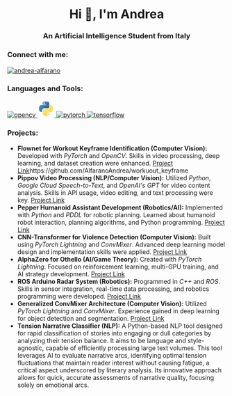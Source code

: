 <h1 align="center">Hi 👋, I'm Andrea</h1>
<h3 align="center">An Artificial Intelligence Student from Italy</h3>

<h3 align="left">Connect with me:</h3>
<p align="left">
<a href="https://linkedin.com/in/andrea-alfarano" target="blank"><img align="center" src="https://raw.githubusercontent.com/rahuldkjain/github-profile-readme-generator/master/src/images/icons/Social/linked-in-alt.svg" alt="andrea-alfarano" height="30" width="40" /></a>
</p>

<h3 align="left">Languages and Tools:</h3>
<p align="left">
<a href="https://opencv.org/" target="_blank" rel="noreferrer"> <img src="https://www.vectorlogo.zone/logos/opencv/opencv-icon.svg" alt="opencv" width="40" height="40"/> </a>
<a href="https://www.python.org" target="_blank" rel="noreferrer"> <img src="https://raw.githubusercontent.com/devicons/devicon/master/icons/python/python-original.svg" alt="python" width="40" height="40"/> </a>
<a href="https://pytorch.org/" target="_blank" rel="noreferrer"> <img src="https://www.vectorlogo.zone/logos/pytorch/pytorch-icon.svg" alt="pytorch" width="40" height="40"/> </a>
<a href="https://www.tensorflow.org" target="_blank" rel="noreferrer"> <img src="https://www.vectorlogo.zone/logos/tensorflow/tensorflow-icon.svg" alt="tensorflow" width="40" height="40"/> </a>
</p>

<h3 align="left">Projects:</h3>
<ul>
  <li><strong>Flownet for Workout Keyframe Identification (Computer Vision):</strong> Developed with <em>PyTorch</em> and <em>OpenCV</em>. Skills in video processing, deep learning, and dataset creation were enhanced. <a href="https://github.com/andrea/flownet-workout">Project Link</a>https://github.com/AlfaranoAndrea/workuout_keyframe</li>
  
  <li><strong>Pippov Video Processing (NLP/Computer Vision):</strong> Utilized <em>Python</em>, <em>Google Cloud Speech-to-Text</em>, and <em>OpenAI's GPT</em> for video content analysis. Skills in API usage, video editing, and text processing were key. <a href="https://github.com/andrea/pippov-video-processing">Project Link</a></li>
  
  <li><strong>Pepper Humanoid Assistant Development (Robotics/AI):</strong> Implemented with <em>Python</em> and <em>PDDL</em> for robotic planning. Learned about humanoid robot interaction, planning algorithms, and Python programming. <a href="https://github.com/andrea/pepper-humanoid-assistant">Project Link</a></li>
  
  <li><strong>CNN-Transformer for Violence Detection (Computer Vision):</strong> Built using <em>PyTorch Lightning</em> and <em>ConvMixer</em>. Advanced deep learning model design and implementation skills were applied. <a href="https://github.com/andrea/cnn-transformer-violence-detection">Project Link</a></li>
  
  <li><strong>AlphaZero for Othello (AI/Game Theory):</strong> Created with <em>PyTorch Lightning</em>. Focused on reinforcement learning, multi-GPU training, and AI strategy development. <a href="https://github.com/andrea/alphazero-othello">Project Link</a></li>
  
  <li><strong>ROS Arduino Radar System (Robotics):</strong> Programmed in <em>C++</em> and <em>ROS</em>. Skills in sensor integration, real-time data processing, and robotics programming were developed. <a href="https://github.com/andrea/ros-arduino-radar">Project Link</a></li>
  
  <li><strong>Generalized ConvMixer Architecture (Computer Vision):</strong> Utilized <em>PyTorch Lightning</em> and <em>ConvMixer</em>. Experience gained in deep learning for object detection and segmentation. <a href="https://github.com/andrea/generalized-convmixer">Project Link</a></li>
  
<li><strong>Tension Narrative Classifier (NLP):</strong> A Python-based NLP tool designed for rapid classification of stories into engaging or dull categories by analyzing their tension balance. It aims to be language and style-agnostic, capable of efficiently processing large text volumes. This tool leverages AI to evaluate narrative arcs, identifying optimal tension fluctuations that maintain reader interest without causing fatigue, a critical aspect underscored by literary analysis. Its innovative approach allows for quick, accurate assessments of narrative quality, focusing solely on emotional arcs.</li>

</ul>
